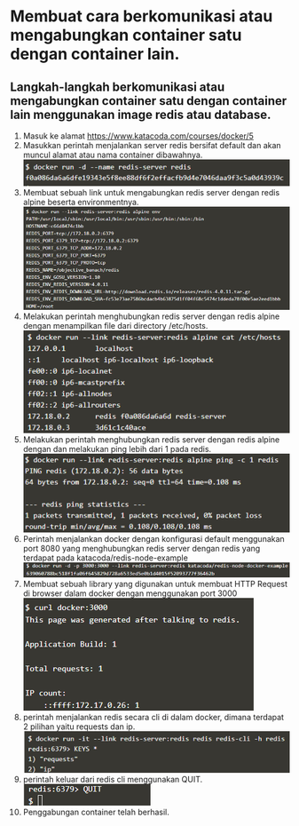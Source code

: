 # Membuat cara berkomunikasi atau mengabungkan container satu dengan container lain.
## Langkah-langkah berkomunikasi atau mengabungkan container satu dengan container lain menggunakan image redis atau database.
1. Masuk ke alamat https://www.katacoda.com/courses/docker/5
2. Masukkan perintah menjalankan server redis  bersifat default dan akan muncul alamat atau nama container dibawahnya.
	![](images/Link-1.png)
3. Membuat sebuah link untuk mengabungkan redis server dengan redis alpine beserta environmentnya.
	![](images/Link-2.png)
4. Melakukan perintah menghubungkan redis server dengan redis alpine dengan menampilkan file dari directory /etc/hosts.
![](images/Link-3.png)
5. Melakukan perintah menghubungkan redis server dengan redis alpine dengan dan melakukan ping lebih dari 1 pada redis.
![](images/Link-4.png)
6. Perintah menjalankan docker dengan konfigurasi default menggunakan port 8080 yang menghubungkan redis server dengan redis yang terdapat pada katacoda/redis-node-example
![](images/Link-5.png)
7. Membuat sebuah library yang digunakan untuk membuat HTTP Request di browser dalam docker dengan menggunakan port 3000
![](images/Link-6.png)
8. perintah menjalankan redis secara cli di dalam docker, dimana terdapat 2 pilihan yaitu requests dan ip.
![](images/Link-7.png)
9. perintah keluar dari redis cli menggunakan QUIT.
![](images/Link-8.png)
10. Penggabungan container telah berhasil.
